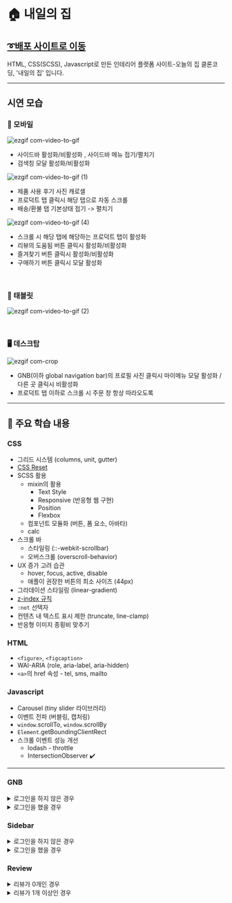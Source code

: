 # 🏠 내일의 집

## [➰배포 사이트로 이동](https://munjehun.github.io/tomorrow-house/)

HTML, CSS(SCSS), Javascript로 만든 인테리어 플랫폼 사이트-오늘의 집 클론코딩, '내일의 집' 입니다.

---

## 시연 모습

### 📱 모바일

![ezgif com-video-to-gif](https://github.com/munjehun/tomorrow-house/assets/100513756/c0c41102-8fd4-4f87-8200-65b4a0bfd3e3)

- 사이드바 활성화/비활성화 , 사이드바 메뉴 접기/펼치기
- 검색칭 모달 활성화/비활성화

![ezgif com-video-to-gif (1)](https://github.com/munjehun/tomorrow-house/assets/100513756/af53a06d-569b-4b55-9678-fe2cca2f4042)

- 제품 사용 후기 사진 캐로셀
- 프로덕트 탭 클릭시 해당 탭으로 자동 스크롤
- 배송/환불 탭 기본상태 접기 -> 펼치기

![ezgif com-video-to-gif (4)](https://github.com/munjehun/tomorrow-house/assets/100513756/45eb8251-cb11-48f1-b823-9335b7d957a6)

- 스크롤 시 해당 탭에 해당하는 프로덕트 탭이 활성화
- 리뷰의 도움됨 버튼 클릭시 활성화/비활성화
- 즐겨찾기 버튼 클릭시 활성화/비활성화
- 구매하기 버튼 클릭시 모달 활성화

&nbsp;

### 📲 태블릿

![ezgif com-video-to-gif (2)](https://github.com/munjehun/tomorrow-house/assets/100513756/81680ba3-4b93-4309-a8ee-9776def15409)

&nbsp;

### 🖥️ 데스크탑

![ezgif com-crop](https://github.com/munjehun/tomorrow-house/assets/100513756/eab2f601-8985-4f89-8757-143d7802e5a1)

- GNB(이하 global navigation bar)의 프로필 사진 클릭시 마이메뉴 모달 활성화 / 다른 곳 클릭시 비활성화
- 프로덕트 탭 이하로 스크롤 시 주문 창 항상 따라오도록

---

## 📖 주요 학습 내용

### CSS

- 그리드 시스템 (columns, unit, gutter)
- [CSS Reset](https://velog.io/@miso1489/CSS-CSS-Reset)
- SCSS 활용
  - mixin의 활용
    - Text Style
    - Responsive (반응형 웹 구현)
    - Position
    - Flexbox
  - 컴포넌트 모듈화 (버튼, 폼 요소, 아바타)
  - calc
- 스크롤 바
  - 스타일링 (::-webkit-scrollbar)
  - 오버스크롤 (overscroll-behavior)
- UX 증가 고려 습관
  - hover, focus, active, disable
  - 애플이 권장한 버튼의 최소 사이즈 (44px)
- 그라데이션 스타일링 (linear-gradient)
- [z-index 규칙](https://velog.io/@miso1489/CSS-z-index-규칙-이것만-알면-모든-문제-해결)
- `:not` 선택자
- 컨텐츠 내 텍스트 표시 제한 (truncate, line-clamp)
- 반응형 이미지 종횡비 맞추기

### HTML

- `<figure>`, `<figcaption>`
- WAI-ARIA (role, aria-label, aria-hidden)
- `<a>`의 href 속성 - tel, sms, mailto

### Javascript

- Carousel (tiny slider 라이브러리)
- 이벤트 전파 (버블링, 캡처링)
- `window`.scrollTo, `window`.scrollBy
- `Element`.getBoundingClientRect
- 스크롤 이벤트 성능 개선
  - lodash - throttle
  - IntersectionObserver ✔️

---

### GNB

<details>
<summary>로그인을 하지 않은 경우</summary>

```html
<div class="button-group">
  <a href="/" class="gnb-icon-button" aria-label="장바구니 페이지로 이동">
    <i class="ic-cart"></i>
    <strong class="badge">12</strong>
  </a>

  <div class="gnb-auth sm-hidden">
    <a href="/" class="login">로그인</a>
    <a href="/">로그아웃</a>
  </div>
</div>
```

</details>

<details>
<summary>로그인을 했을 경우</summary>

```html
<div class="button-group">
  <a
    href="/"
    class="sm-hidden gnb-icon-button"
    aria-label="스크랩북 페이지로 이동"
  >
    <i class="ic-bookmark"></i>
  </a>

  <a
    href="/"
    class="sm-hidden gnb-icon-button"
    aria-label="내 소식 페이지로 이동"
  >
    <i class="ic-bell"></i>
  </a>

  <a href="/" class="gnb-icon-button" aria-label="장바구니 페이지로 이동">
    <i class="ic-cart"></i>
    <strong class="badge">12</strong>
  </a>

  <button
    type="button"
    class="lg-hidden gnb-icon-button is-search"
    aria-label="검색창 열기 버튼"
  >
    <i class="ic-search"></i>
  </button>
  <button
    type="button"
    class="gnb-avatar-button sm-hidden"
    aria-label="마이 메뉴 열기 버튼"
  >
    <div class="avatar-32">
      <img src="./assets/images/img-user-01.jpg" alt="사딸라 아저씨" />
    </div>
  </button>
</div>
```

</details>

### Sidebar

<details>
<summary>로그인을 하지 않은 경우</summary>

```html
<div class="sidebar-auth">
  <a href="/" class="btn-outlined btn-40">로그인</a>
  <a href="/" class="btn-primary btn-40">회원가입</a>
</div>
```

</details>

<details>
<summary>로그인을 했을 경우</summary>

```html
<div class="sidebar-user">
  <a href="/">
    <div class="avatar-24">
      <img src="./assets/images/img-user-01.jpg" alt="사딸라 아저씨" />
    </div>
    <strong class="username"
      >사딸라딸라딸라라딸라라딸라라딸라라딸라라딸라</strong
    >
  </a>
</div>
```

</details>

### Review

<details>
<summary>리뷰가 0개인 경우</summary>

```html
<section
  class="product-section product-review"
  id="product-review"
  role="tabpanel"
>
  <header class="product-section-header">
    <h1 class="title">리뷰</h1>
    <strong class="badge" aria-label="0개">0</strong>
    <a class="text-button" href="/">리뷰 쓰기</a>
  </header>

  <div class="product-section-content">
    <p class="review-empty">
      첫 리뷰를 남겨주세요! <br />
      최대 <strong>500P</strong>를 드립니다.
    </p>
  </div>
</section>
```

</details>

<details>
<summary>리뷰가 1개 이상인 경우</summary>

```html
<section
  class="product-section product-review"
  id="product-review"
  role="tabpanel"
>
  <header class="product-section-header">
    <h1 class="title">리뷰</h1>
    <strong class="badge" aria-label="566개">566</strong>
    <a class="text-button" href="/">리뷰 쓰기</a>
  </header>

  <div class="product-section-content">
    <div class="review-scoreboard">
      <div class="score-summary">
        <strong class="average-score" aria-label="평점 4.8"> 4.8 </strong>
        <div class="star-rating" aria-hidden>
          <i class="ic-star is-active"></i>
          <i class="ic-star is-active"></i>
          <i class="ic-star is-active"></i>
          <i class="ic-star is-active"></i>
          <i class="ic-star is-active"></i>
        </div>
      </div>

      <div class="score-detail">
        <dl class="score-stats-list">
          <div class="score-stats-item is-active">
            <dt>5점</dt>
            <dd>
              <div class="bar-graph" aria-hidden>
                <div class="active-bar"></div>
              </div>
              <strong class="count" aria-label="467명">467</strong>
            </dd>
          </div>
          <div class="score-stats-item">
            <dt>4점</dt>
            <dd>
              <div class="bar-graph" aria-hidden>
                <div class="active-bar"></div>
              </div>
              <strong class="count" aria-label="87명">87</strong>
            </dd>
          </div>
          <div class="score-stats-item">
            <dt>3점</dt>
            <dd>
              <div class="bar-graph" aria-hidden>
                <div class="active-bar"></div>
              </div>
              <strong class="count" aria-label="13명">13</strong>
            </dd>
          </div>
          <div class="score-stats-item">
            <dt>2점</dt>
            <dd>
              <div class="bar-graph" aria-hidden>
                <div class="active-bar"></div>
              </div>
              <strong class="count" aria-label="0명">0</strong>
            </dd>
          </div>
          <div class="score-stats-item">
            <dt>1점</dt>
            <dd>
              <div class="bar-graph" aria-hidden>
                <div class="active-bar"></div>
              </div>
              <strong class="count" aria-label="0명">0</strong>
            </dd>
          </div>
        </dl>
      </div>
    </div>

    <ol class="review-list">
      <li class="review-item">
        <article class="review-card">
          <!-- 완결성이 있는 하나의 부분일 때 article 사용가능, 물론 section도 사용가능 -->
          <header class="review-card-header">
            <h3 class="visually-hidden">문제아 님이 작성한 리뷰</h3>

            <a class="avatar-24" href="/">
              <img src="./assets/images/img-user-01.jpg" alt="사딸라 아저씨" />
            </a>

            <div class="info">
              <a class="username" href="/"><strong>문제아</strong></a>

              <div class="detail">
                <div class="star-rating-13" aria-label="평점 5점 중 5점">
                  <i class="ic-star is-active"></i>
                  <i class="ic-star is-active"></i>
                  <i class="ic-star is-active"></i>
                  <i class="ic-star is-active"></i>
                  <i class="ic-star is-active"></i>
                </div>
                <div class="misc">
                  <time datetime="2023-01-01">2023-01-01</time>
                  <span>오늘의 집 구매</span>
                </div>
              </div>
            </div>
          </header>

          <div class="review-card-body">
            <p>
              집 전체를 데운다기보다는 틀어놓고 앞에 앉아있으면 따땃해지는
              정도예요. 불 꺼놓고 난로 켜고 담요 덮은 채로 커피 마시면 아주
              좋아요. 고양이도 좋아해요.
            </p>
          </div>

          <footer class="review-card-footer">
            <button class="btn-outlined btn-32" type="button">
              도움이 돼요
            </button>
            <p><strong>7</strong>명에게 도움이 되었습니다.</p>
          </footer>
        </article>
      </li>

      <!-- NOTE: 유저 이미지가 없는 경우 & 사용자가 도움됨을 체크, 도움됨 1+ -->
      <li class="review-item">
        <article class="review-card">
          <header class="review-card-header">
            <h3 class="visually-hidden">우유파이 님이 작성한 리뷰</h3>

            <a
              class="avatar-24"
              href="/"
              aria-label="우유파이님의 프로필로 이동"
            >
            </a>

            <div class="info">
              <a class="username" href="/"><strong>우유파이</strong></a>

              <div class="detail">
                <div class="star-rating-13" aria-label="평점 5점 중 5점">
                  <i class="ic-star is-active"></i>
                  <i class="ic-star is-active"></i>
                  <i class="ic-star is-active"></i>
                  <i class="ic-star is-active"></i>
                  <i class="ic-star"></i>
                </div>
                <div class="misc">
                  <time datetime="2023-01-01">2023-01-01</time>
                  <span>오늘의 집 구매</span>
                </div>
              </div>
            </div>
          </header>

          <div class="review-card-body">
            <p>
              작업실에서 손이 시려워서 책상 위에 올려서 쓸걸로 골랐습니다!
              아주아주 뜨듯하고 크기도 적당하고 민트 사고싶엇지만 품절 ㅠㅠ
            </p>
          </div>

          <footer class="review-card-footer">
            <button class="btn-primary btn-32" type="button">
              <i class="ic-check" aria-hidden></i> 도움됨
            </button>
            <p><strong>8</strong>명에게 도움이 되었습니다.</p>
          </footer>
        </article>
      </li>

      <!-- NOTE: 유저가 리뷰 이미지를 올린 경우 & 사용자가 도움됨을 미체크, 도움됨 X-->
      <li class="review-item">
        <article class="review-card">
          <header class="review-card-header">
            <h3 class="visually-hidden">
              고영희님이좋아합니다 님이 작성한 리뷰
            </h3>

            <a
              class="avatar-24"
              href="/"
              aria-label="고영희님이좋아합니다님의 프로필로 이동"
            >
            </a>

            <div class="info">
              <a class="username" href="/"
                ><strong>고영희님이좋아합니다</strong></a
              >

              <div class="detail">
                <div class="star-rating-13" aria-label="평점 5점 중 5점">
                  <i class="ic-star is-active"></i>
                  <i class="ic-star is-active"></i>
                  <i class="ic-star is-active"></i>
                  <i class="ic-star is-active"></i>
                  <i class="ic-star"></i>
                </div>
                <div class="misc">
                  <time datetime="2023-01-01">2023-01-01</time>
                  <span>오늘의 집 구매</span>
                </div>
              </div>
            </div>
          </header>

          <div class="review-card-body">
            <button class="review-image" type="button">
              <img
                src="./assets/images/img-review-04.jpg"
                alt="고영희님이좋아합니다 님의 리뷰 이미지"
              />
            </button>

            <p>
              고양이가 좋아해요 ㅎㅎ 섬세한 온도조절이 안되는게 아쉽지만, 이
              가격 이 디자인이면 만족할 수 밖에 없어요 :) 좋습니다!
            </p>
          </div>

          <footer class="review-card-footer">
            <button class="btn-outlined btn-32" type="button">
              도움이 돼요
            </button>
          </footer>
        </article>
      </li>
    </ol>

    <div class="pagination">
      <!-- 1페이지인 경우 이전 페이지는 없으므로 -->
      <!-- <button class="page-control page-prev">
                    <i class="ic-chevron"></i>
                  </button> -->
      <ol class="page-list">
        <li class="page-item page-active"><a href="/">1</a></li>
        <li class="page-item"><a href="/">2</a></li>
        <li class="page-item"><a href="/">3</a></li>
        <li class="page-item"><a href="/">4</a></li>
        <li class="page-item"><a href="/">5</a></li>
      </ol>
      <button class="page-control page-next">
        <i class="ic-chevron"></i>
      </button>
    </div>
  </div>
</section>
```

</details>
